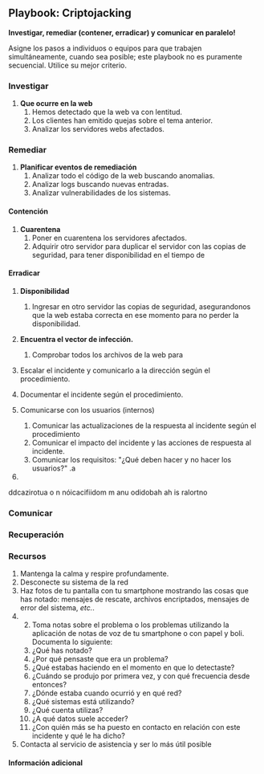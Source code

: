 
## Playbook: Criptojacking

**Investigar, remediar (contener, erradicar) y comunicar en paralelo!**

Asigne los pasos a individuos o equipos para que trabajen simultáneamente, cuando sea posible; este playbook no es puramente secuencial. Utilice su mejor criterio.

### Investigar 

1. **Que ocurre en la web** 
    1. Hemos detectado que la web va con lentitud.
    2. Los clientes han emitido quejas sobre el tema anterior.
    3. Analizar los servidores webs afectados.

### Remediar

1. **Planificar eventos de remediación**
    1. Analizar todo el código de la web buscando anomalias.
    2. Analizar logs buscando nuevas entradas.
    3. Analizar vulnerabilidades de los sistemas.

#### Contención

1. **Cuarentena**
    1. Poner en cuarentena los servidores afectados.
    2. Adquirir otro servidor para duplicar el servidor con las copias de seguridad, para tener disponibilidad en el tiempo de 

#### Erradicar

1. **Disponibilidad**
    1. Ingresar en otro servidor las copias de seguridad, asegurandonos que la web estaba correcta en ese momento para no perder la disponibilidad.
2. **Encuentra el vector de infección.**
    1. Comprobar todos los archivos de la web para 
    
1. Escalar el incidente y comunicarlo a la dirección según el procedimiento.
2. Documentar el incidente según el procedimiento.
3. Comunicarse con los usuarios (internos)
    1. Comunicar las actualizaciones de la respuesta al incidente según el procedimiento
    2. Comunicar el impacto del incidente y las acciones de respuesta al incidente.
    3. Comunicar los requisitos: "¿Qué deben hacer y no hacer los usuarios?"
.a
1. 
ddcazirotua o n nóicacifiidom m anu odidobah ah is ralortno
### Comunicar

### Recuperación

### Recursos

1. Mantenga la calma y respire profundamente.
1. Desconecte su sistema de la red
1. Haz fotos de tu pantalla con tu smartphone mostrando las cosas que has notado: mensajes de rescate, archivos encriptados, mensajes de error del sistema, _etc._.
1. 2. Toma notas sobre el problema o los problemas utilizando la aplicación de notas de voz de tu smartphone o con papel y boli. Documenta lo siguiente:
    1. ¿Qué has notado?
    1. ¿Por qué pensaste que era un problema?
    1. ¿Qué estabas haciendo en el momento en que lo detectaste?
    1. ¿Cuándo se produjo por primera vez, y con qué frecuencia desde entonces?
    1. ¿Dónde estaba cuando ocurrió y en qué red?
    1. ¿Qué sistemas está utilizando?
    1. ¿Qué cuenta utilizas?
    1. ¿A qué datos suele acceder?
    1. ¿Con quién más se ha puesto en contacto en relación con este incidente y qué le ha dicho?
1. Contacta al servicio de asistencia y ser lo más útil posible

#### Información adicional

